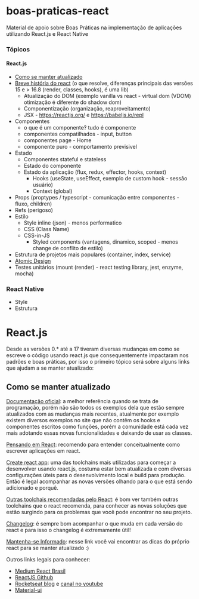 # boas-praticas-react
Material de apoio sobre Boas Práticas na implementação de aplicações utilizando React.js e React Native

### Tópicos 

#### React.js

- [Como se manter atualizado](#como-se-manter-atualizado)
- [Breve história do react](/02.%20Breve%20historia%do%react/README.md) (o que resolve, diferenças principais das versões 15 e > 16.8 (render, classes, hooks), é uma lib)
  - Atualização do DOM (exemplo vanilla vs react - virtual dom (VDOM) otimização é diferente do shadow dom)
  - Componentização (organização, reaproveitamento)
  - JSX - https://reactjs.org/ e https://babeljs.io/repl
- Componentes 
  - o que é um componente? tudo é componente
  - componentes compatilhados - input, button
  - componentes page - Home
  - componente puro - comportamento previsivel
- Estado
  - Componentes stateful e stateless
  - Estado do componente
  - Estado da aplicação (flux, redux, effector, hooks, context)
    - Hooks (useState, useEffect, exemplo de custom hook - sessão usuário)
    - Context (global)
- Props (proptypes / typescript - comunicação entre componentes - fluxo, children)
- Refs (perigoso)
- Estilo
  - Style inline (json) - menos performatico
  - CSS (Class Name)
  - CSS-in-JS
    - Styled components (vantagens, dinamico, scoped - menos change de conflito de estilo)
- Estrutura de projetos mais populares (container, index, service)
- [Atomic Design](/09.%20Atomic%20Design/README.md) 
- Testes unitários (mount (render) - react testing library, jest, enzyme, mocha)

### React Native

- Style
- Estrutura

# React.js

Desde as versões 0.* até a 17 tiveram diversas mudanças em como se escreve o código usando react.js que consequentemente impactaram nos padrões e boas práticas, por isso o primeiro tópico será sobre alguns links que ajudam a se manter atualizado:

## Como se manter atualizado

[Documentação oficial](https://pt-br.reactjs.org/docs/getting-started.html): a melhor referência quando se trata de programação, porém não são todos os exemplos dela que estão sempre atualizados com as mudanças mais recentes, atualmente por exemplo existem diversos exemplos no site que não contêm os hooks e componentes escritos como funções, porém a comunidade está cada vez mais adotando essas novas funcionalidades e deixando de usar as classes.

[Pensando em React](https://pt-br.reactjs.org/docs/thinking-in-react.html): recomendo para entender conceitualmente como escrever aplicações em react.

[Create react app](https://github.com/facebook/create-react-app): uma das toolchains mais utilizadas para começar a desenvolver usando react.js, costuma estar bem atualizada e com diversas configurações úteis para o desenvolvimento local e build para produção. Então é legal acompanhar as novas versões olhando para o que está sendo adicionado e porquê.

[Outras toolchais recomendadas pelo React](https://pt-br.reactjs.org/docs/create-a-new-react-app.html#recommended-toolchains): é bom ver também outras toolchains que o react recomenda, para conhecer as novas soluções que estão surgindo para os problemas que você pode encontrar no seu projeto.

[Changelog](https://github.com/facebook/react/blob/master/CHANGELOG.md): é sempre bom acompanhar o que muda em cada versão do react e para isso o changelog é extremamente útil!

[Mantenha-se Informado](https://pt-br.reactjs.org/docs/getting-started.html#staying-informed): nesse link você vai encontrar as dicas do próprio react para se manter atualizado :)

Outros links legais para conhecer:

- [Medium React Brasil](https://medium.com/reactbrasil/tagged/react)
- [ReactJS Github](https://github.com/reactjs)
- [Rocketseat blog](https://blog.rocketseat.com.br/tag/reactjs/) e [canal no youtube](https://www.youtube.com/c/RocketSeat)
- [Material-ui](https://material-ui.com/pt/)
